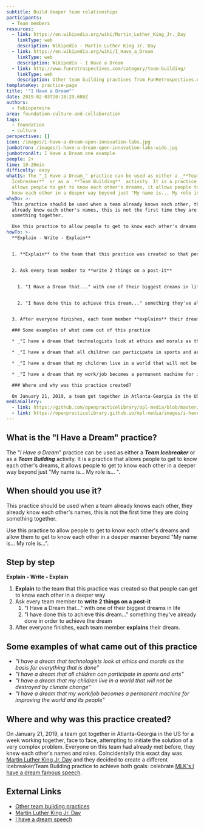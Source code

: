 ```yaml
---
subtitle: Build deeper team relationships
participants:
  - Team members
resources:
  - link: https://en.wikipedia.org/wiki/Martin_Luther_King_Jr._Day
    linkType: web
    description: Wikipedia - Martin Luther King Jr. Day
  - link: https://en.wikipedia.org/wiki/I_Have_a_Dream
    linkType: web
    description: Wikipedia - I Have a Dream
  - link: http://www.funretrospectives.com/category/team-building/
    linkType: web
    description: Other team building practices from FunRetrospectives.com
templateKey: practice-page
title: '"I Have a Dream"'
date: 2019-02-03T20:18:29.686Z
authors:
  - fabiopereira
area: foundation-culture-and-collaboration
tags:
  - foundation
  - culture
perspectives: []
icon: /images/i-have-a-dream-open-innovation-labs.jpg
jumbotron: /images/i-have-a-dream-open-innovation-labs-wide.jpg
jumbotronAlt: I Have a Dream one example
people: 2+
time: 10-20min
difficulty: easy
whatIs: The "_I Have a Dream_" practice can be used as either a _**Team
  Icebreaker**_ or as a _**Team Building**_ activity. It is a practice that
  allows people to get to know each other's dreams, it allows people to get to
  know each other in a deeper way beyond just "My name is... My role is... ".
whyDo: >-
  This practice should be used when a team already knows each other, they
  already know each other's names, this is not the first time they are doing
  something together.

  Use this practice to allow people to get to know each other's dreams and allow them to get to know each other in a deeper manner beyond "My name is... My role is...".
howTo: >-
  **Explain - Write - Explain**


  1. **Explain** to the team that this practice was created so that people can get to know each other in a deeper way


  2. Ask every team member to **write 2 things on a post-it**


    1. "I Have a Dream that..." with one of their biggest dreams in life


    2. "I have done this to achieve this dream..." something they've already done in order to achieve the dream


  3. After everyone finishes, each team member **explains** their dream.

  ### Some examples of what came out of this practice

  * _"I have a dream that technologists look at ethics and morals as the basis for everything that is done"_

  * _"I have a dream that all children can participate in sports and arts"_

  * _"I have a dream that my children live in a world that will not be destroyed by climate change"_

  * _"I have a dream that my work/job becomes a permanent machine for improving the world and its people"_

  ### Where and why was this practice created?

  On January 21, 2019, a team got together in Atlanta-Georgia in the US for a week working together, face to face, attempting to initiate the solution of a very complex problem. Everyone on this team had already met before, they knew each other's names and roles. Coincidentally this exact day was [Martin Luther King Jr. Day](https://en.wikipedia.org/wiki/Martin_Luther_King_Jr._Day) and they decided to create a different icebreaker/Team Building practice to achieve both goals: celebrate [MLK's I have a dream famous speech](https://en.wikipedia.org/wiki/I_Have_a_Dream).
mediaGallery:
  - link: https://github.com/openpracticelibrary/opl-media/blob/master/images/i-have-a-dream-open-innovation-labs.jpg?raw=true
  - link: https://openpracticelibrary.github.io/opl-media/images/i-have-a-dream-open-innovation-labs-wide.jpg
---
```

## What is the "I Have a Dream" practice?

The "_I Have a Dream_" practice can be used as either a _**Team Icebreaker**_ or as a _**Team Building**_ activity. It is a practice that allows people to get to know each other's dreams, it allows people to get to know each other in a deeper way beyond just "My name is... My role is... ".

## When should you use it?

This practice should be used when a team already knows each other, they already know each other's names, this is not the first time they are doing something together.

Use this practice to allow people to get to know each other's dreams and allow them to get to know each other in a deeper manner beyond "My name is... My role is...".

## Step by step

**Explain - Write - Explain**

1. **Explain** to the team that this practice was created so that people can get to know each other in a deeper way
2. Ask every team member to **write 2 things on a post-it**
   1. "I Have a Dream that..." with one of their biggest dreams in life
   2. "I have done this to achieve this dream..." something they've already done in order to achieve the dream
3. After everyone finishes, each team member **explains** their dream.

## Some examples of what came out of this practice

* _"I have a dream that technologists look at ethics and morals as the basis for everything that is done"_
* _"I have a dream that all children can participate in sports and arts"_
* _"I have a dream that my children live in a world that will not be destroyed by climate change"_
* _"I have a dream that my work/job becomes a permanent machine for improving the world and its people"_

## Where and why was this practice created?

On January 21, 2019, a team got together in Atlanta-Georgia in the US for a week working together, face to face, attempting to initiate the solution of a very complex problem. Everyone on this team had already met before, they knew each other's names and roles. Coincidentally this exact day was [Martin Luther King Jr. Day](https://en.wikipedia.org/wiki/Martin_Luther_King_Jr._Day) and they decided to create a different icebreaker/Team Building practice to achieve both goals: celebrate [MLK's I have a dream famous speech](https://en.wikipedia.org/wiki/I_Have_a_Dream).

## External Links

* [Other team building practices](http://www.funretrospectives.com/category/team-building/)
* [Martin Luther King Jr. Day](https://en.wikipedia.org/wiki/Martin_Luther_King_Jr._Day)
* [I have a dream speech](https://en.wikipedia.org/wiki/I_Have_a_Dream)
